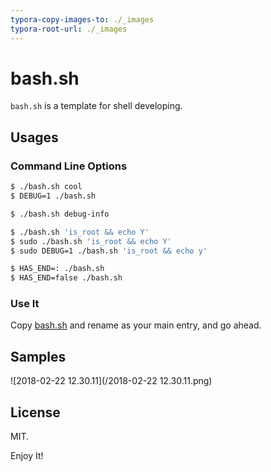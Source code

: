 ```yaml
---
typora-copy-images-to: ./_images
typora-root-url: ./_images
---
```

# bash.sh



`bash.sh` is a template for shell developing.



## Usages

### Command Line Options

```bash
$ ./bash.sh cool
$ DEBUG=1 ./bash.sh

$ ./bash.sh debug-info

$ ./bash.sh 'is_root && echo Y'
$ sudo ./bash.sh 'is_root && echo Y'
$ sudo DEBUG=1 ./bash.sh 'is_root && echo y'

$ HAS_END=: ./bash.sh
$ HAS_END=false ./bash.sh
```



### Use It

Copy [bash.sh](bash.sh) and rename as your main entry, and go ahead.



## Samples

![2018-02-22 12.30.11](/2018-02-22 12.30.11.png)

## License

MIT.

Enjoy It!